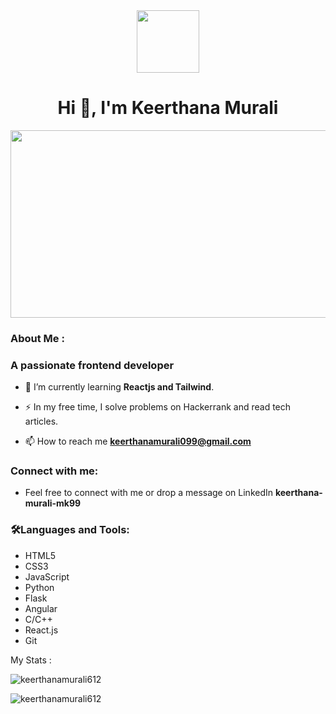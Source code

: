 <div id="header" align="center">
  <img src="https://media.giphy.com/media/M9gbBd9nbDrOTu1Mqx/giphy.gif" width="100"/>
</div>

<h1 align="center">Hi 👋, I'm Keerthana Murali</h1>
<div align="center">
  <img src="https://media.giphy.com/media/dWesBcTLavkZuG35MI/giphy.gif" width="600" height="300"/>
</div>

<h3 align="left">About Me :</h3>
<h3 align="left">A passionate frontend developer</h3>

- 🌱 I’m currently learning **Reactjs and Tailwind**.
   
- :zap: In my free time, I solve problems on Hackerrank and read tech articles.

- 📫 How to reach me **keerthanamurali099@gmail.com**

<h3 align="left">Connect with me:</h3> 

- Feel free to connect with me or drop a message on LinkedIn **keerthana-murali-mk99**


<h3 align="left"> 🛠️Languages and Tools:</h3>

- HTML5
- CSS3
- JavaScript
- Python
- Flask
- Angular
- C/C++
- React.js
- Git


My Stats :
<p><img align="center" src="https://github-readme-stats.vercel.app/api/top-langs?username=keerthanamurali612&show_icons=true&locale=en&layout=compact" alt="keerthanamurali612" /></p>

<p><img align="center" src="https://github-readme-streak-stats.herokuapp.com/?user=keerthanamurali612&" alt="keerthanamurali612" /></p>
